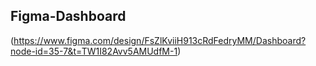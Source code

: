 
## Figma-Dashboard

(https://www.figma.com/design/FsZlKviiH913cRdFedryMM/Dashboard?node-id=35-7&t=TW1I82Avv5AMUdfM-1) 
